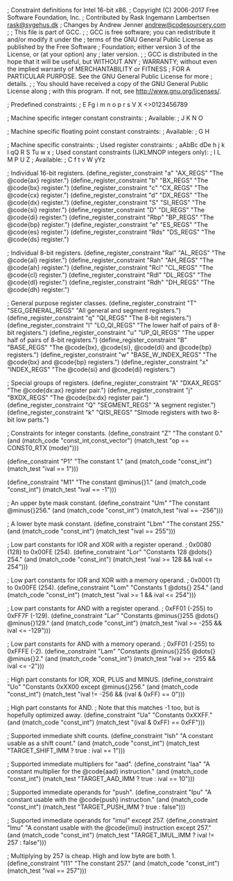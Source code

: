 ;  Constraint definitions for Intel 16-bit x86.
;  Copyright (C) 2006-2017 Free Software Foundation, Inc.
;  Contributed by Rask Ingemann Lambertsen <rask@sygehus.dk>
;  Changes by Andrew Jenner <andrew@codesourcery.com>
;
;  This file is part of GCC.
;
;  GCC is free software; you can redistribute it and/or modify it under the
;  terms of the GNU General Public License as published by the Free Software
;  Foundation; either version 3 of the License, or (at your option) any
;  later version.
;
;  GCC is distributed in the hope that it will be useful, but WITHOUT ANY
;  WARRANTY; without even the implied warranty of MERCHANTABILITY or FITNESS
;  FOR A PARTICULAR PURPOSE.  See the GNU General Public License for more
;  details.
;
;  You should have received a copy of the GNU General Public License along
;  with this program.  If not, see <http://www.gnu.org/licenses/>.


; Predefined constraints:
;          E Fg  i       m n o p   r s      V   X    <>0123456789

; Machine specific integer constant constraints:
; Available:
;                   J K     N O

; Machine specific floating point constant constraints:
; Available:
;             G H

; Machine specific constraints:
; Used register constraints:
; aAbBc dDe    h   j k l         qQ R S Tu   w x
; Used constant constraints (IJKLMNOP integers only):
;                 I     L M     P         U         Z
; Available:
;      C    f                          t   v  W  yYz

; Individual 16-bit registers.
(define_register_constraint "a"	  "AX_REGS"	"The @code{ax} register.")
(define_register_constraint "b"	  "BX_REGS"	"The @code{bx} register.")
(define_register_constraint "c"	  "CX_REGS"	"The @code{cx} register.")
(define_register_constraint "d"   "DX_REGS"	"The @code{dx} register.")
(define_register_constraint "S"	  "SI_REGS"	"The @code{si} register.")
(define_register_constraint "D"	  "DI_REGS"	"The @code{di} register.")
(define_register_constraint "Rbp" "BP_REGS"	"The @code{bp} register.")
(define_register_constraint "e"   "ES_REGS"	"The @code{es} register.")
(define_register_constraint "Rds" "DS_REGS"	"The @code{ds} register.")

; Individual 8-bit registers.
(define_register_constraint "Ral" "AL_REGS"	"The @code{al} register.")
(define_register_constraint "Rah" "AH_REGS"	"The @code{ah} register.")
(define_register_constraint "Rcl" "CL_REGS"	"The @code{cl} register.")
(define_register_constraint "Rdl" "DL_REGS"	"The @code{dl} register.")
(define_register_constraint "Rdh" "DH_REGS"	"The @code{dh} register.")

; General purpose register classes.
(define_register_constraint "T"	"SEG_GENERAL_REGS"
	"All general and segment registers.")
(define_register_constraint "q" "QI_REGS"
	"The 8-bit registers.")
(define_register_constraint "l"	"LO_QI_REGS"
	"The lower half of pairs of 8-bit registers.")
(define_register_constraint "u"	"UP_QI_REGS"
	"The upper half of pairs of 8-bit registers.")
(define_register_constraint "B"	"BASE_REGS"
	"The @code{bx}, @code{si}, @code{di} and @code{bp} registers.")
(define_register_constraint "w"	"BASE_W_INDEX_REGS"
	"The @code{bx} and @code{bp} registers.")
(define_register_constraint "x"	"INDEX_REGS"
	"The @code{si} and @code{di} registers.")

; Special groups of registers.
(define_register_constraint "A"	"DXAX_REGS"  "The @code{dx:ax} register pair.")
(define_register_constraint "j"	"BXDX_REGS"  "The @code{bx:dx} register pair.")
(define_register_constraint "Q" "SEGMENT_REGS"	"A segment register.")
(define_register_constraint "k"	"QISI_REGS"
	"SImode registers with two 8-bit low parts.")

; Constraints for integer constants.
(define_constraint	"Z"	"The constant 0."
   (and (match_code "const_int,const_vector")
	(match_test "op == CONST0_RTX (mode)")))

(define_constraint	"P1"	"The constant 1."
   (and (match_code "const_int")
	(match_test "ival == 1")))

(define_constraint	"M1"	"The constant @minus{}1."
   (and (match_code "const_int")
	(match_test "ival == -1")))

; An upper byte mask constant.
(define_constraint	"Um"	"The constant @minus{}256."
   (and (match_code "const_int")
	(match_test "ival == -256")))

; A lower byte mask constant.
(define_constraint	"Lbm"	"The constant 255."
   (and (match_code "const_int")
	(match_test "ival == 255")))

; Low part constants for IOR and XOR with a register operand.
; 0x0080 (128) to 0x00FE (254).
(define_constraint	"Lor"	"Constants 128 @dots{} 254."
   (and (match_code "const_int")
	(match_test "ival >= 128 && ival <= 254")))

; Low part constants for IOR and XOR with a memory operand.
; 0x0001 (1) to 0x00FE (254).
(define_constraint	"Lom"	"Constants 1 @dots{} 254."
   (and (match_code "const_int")
	(match_test "ival >= 1 && ival <= 254")))

; Low part constants for AND with a register operand.
; 0xFF01 (-255) to 0xFF7F (-129).
(define_constraint	"Lar"	"Constants @minus{}255 @dots{} @minus{}129."
   (and (match_code "const_int")
	(match_test "ival >= -255 && ival <= -129")))

; Low part constants for AND with a memory operand.
; 0xFF01 (-255) to 0xFFFE (-2).
(define_constraint	"Lam"	"Constants @minus{}255 @dots{} @minus{}2."
   (and (match_code "const_int")
	(match_test "ival >= -255 && ival <= -2")))

; High part constants for IOR, XOR, PLUS and MINUS.
(define_constraint	"Uo"	"Constants 0xXX00 except @minus{}256."
   (and (match_code "const_int")
	(match_test "ival != -256 && (ival & 0xFF) == 0")))

; High part constants for AND.
; Note that this matches -1 too, but is hopefully optimized away.
(define_constraint	"Ua"	"Constants 0xXXFF."
   (and (match_code "const_int")
	(match_test "(ival & 0xFF) == 0xFF")))

; Supported immediate shift counts.
(define_constraint	"Ish"	"A constant usable as a shift count."
   (and (match_code "const_int")
	(match_test "TARGET_SHIFT_IMM ? true : ival == 1")))

; Supported immediate multipliers for "aad".
(define_constraint	"Iaa"	"A constant multiplier for the @code{aad} instruction."
   (and (match_code "const_int")
	(match_test "TARGET_AAD_IMM ? true : ival == 10")))

; Supported immediate operands for "push".
(define_constraint	"Ipu"	"A constant usable with the @code{push} instruction."
   (and (match_code "const_int")
	(match_test "TARGET_PUSH_IMM ? true : false")))

; Supported immediate operands for "imul" except 257.
(define_constraint	"Imu"	"A constant usable with the @code{imul} instruction except 257."
   (and (match_code "const_int")
	(match_test "TARGET_IMUL_IMM ? ival != 257 : false")))

; Multiplying by 257 is cheap. High and low byte are both 1.
(define_constraint	"I11"	"The constant 257."
   (and (match_code "const_int")
	(match_test "ival == 257")))
